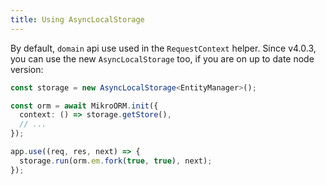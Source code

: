 ```yaml
---
title: Using AsyncLocalStorage
---
```


By default, `domain` api use used in the `RequestContext` helper. Since v4.0.3,
you can use the new `AsyncLocalStorage` too, if you are on up to date node version:

```typescript
const storage = new AsyncLocalStorage<EntityManager>();

const orm = await MikroORM.init({
  context: () => storage.getStore(),
  // ...
});

app.use((req, res, next) => {
  storage.run(orm.em.fork(true, true), next);
});
```
